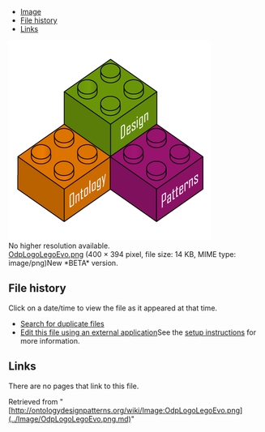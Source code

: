 * [Image](../Image/OdpLogoLegoEvo.png.md#file)
* [File history](../Image/OdpLogoLegoEvo.png.md#filehistory)
* [Links](../Image/OdpLogoLegoEvo.png.md#filelinks)

[![Image:OdpLogoLegoEvo.png](../images/6/68/OdpLogoLegoEvo.png)](../images/6/68/OdpLogoLegoEvo.png)  
No higher resolution available.  
[OdpLogoLegoEvo.png](../images/6/68/OdpLogoLegoEvo.png)‎ (400 × 394 pixel, file size: 14 KB, MIME type: image/png)New \*BETA\* version.




## File history

Click on a date/time to view the file as it appeared at that time.



  
* [Search for duplicate files](http://ontologydesignpatterns.org/wiki/Special:FileDuplicateSearch/OdpLogoLegoEvo.png "Special:FileDuplicateSearch/OdpLogoLegoEvo.png")
* [Edit this file using an external application](http://ontologydesignpatterns.org/wiki/index.php?title=Image:OdpLogoLegoEvo.png&action=edit&externaledit=true&mode=file "Image:OdpLogoLegoEvo.png")See the [setup instructions](http://www.mediawiki.org/wiki/Manual:External_editors "http://www.mediawiki.org/wiki/Manual:External_editors") for more information.

## Links



There are no pages that link to this file.




Retrieved from "[http://ontologydesignpatterns.org/wiki/Image:OdpLogoLegoEvo.png](../Image/OdpLogoLegoEvo.png.md)"